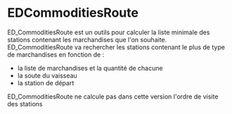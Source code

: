 # EDCommoditiesRoute
ED_CommoditiesRoute est un outils pour calculer la liste minimale des stations contenant les marchandises que l'on souhaite.
ED_CommoditiesRoute va rechercher les stations contenant le plus de type de marchandises en fonction de :
- la liste de marchandises et la quantité de chacune
- la soute du vaisseau
- la station de départ

ED_CommoditiesRoute ne calcule pas dans cette version l'ordre de visite des stations
